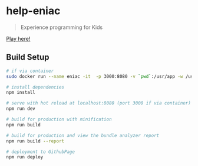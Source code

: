 # help-eniac

> Experience programming for Kids

[Play here!](https://nacanori.github.io/help-eniac/)


## Build Setup

``` bash
# if via container
sudo docker run --name eniac -it  -p 3000:8080 -v `pwd`:/usr/app -w /usr/app node:8.0 bash

# install dependencies
npm install

# serve with hot reload at localhost:8080 (port 3000 if via container)
npm run dev

# build for production with minification
npm run build

# build for production and view the bundle analyzer report
npm run build --report

# deployment to GithubPage
npm run deploy
```
